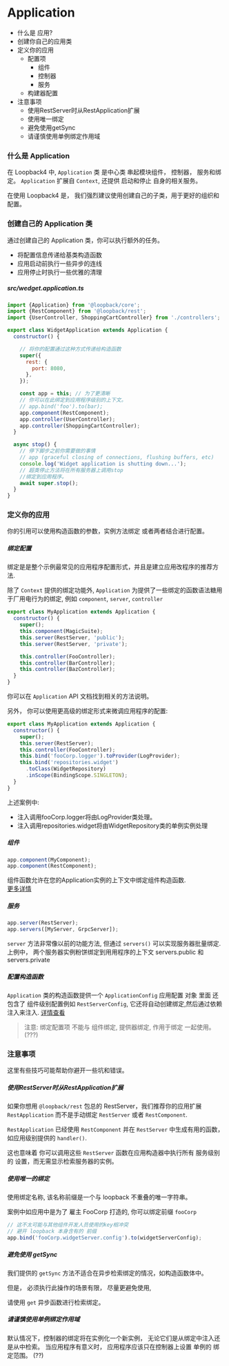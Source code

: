 # Application

- 什么是 应用?
- 创建你自己的应用类
- 定义你的应用
  - 配置项
    - 组件
    - 控制器
    - 服务
  - 构建器配置
- 注意事项
  -  使用RestServer时从RestApplication扩展
  - 使用唯一绑定
  - 避免使用getSync
  - 请谨慎使用单例绑定作用域

### 什么是 Application

在 Loopback4 中, `Application` 类 是中心类 串起模块组件， 控制器， 服务和绑定。
`Application` 扩展自 `Context`, 还提供 启动和停止 自身的相关服务。

在使用 Loopback4 是， 我们强烈建议使用创建自己的子类，用于更好的组织和配置。  

### 创建自己的 Application 类

通过创建自己的 Application 类，你可以执行额外的任务。

- 将配置信息传递给基类构造函数
- 应用启动前执行一些异步的连线
- 应用停止时执行一些优雅的清理

##### src/wedget.application.ts

```js
import {Application} from '@loopback/core';
import {RestComponent} from '@loopback/rest';
import {UserController, ShoppingCartController} from './controllers';

export class WidgetApplication extends Application {
  constructor() {

    // 将你的配置通过这种方式传递给构造函数
    super({
      rest: {
        port: 8080,
      },
    });

    const app = this; // 为了更清晰
    // 你可以在此绑定到应用程序级别的上下文。
    // app.bind('foo').to(bar);
    app.component(RestComponent);
    app.controller(UserController);
    app.controller(ShoppingCartController);
  }

  async stop() {
    // 停下脚步之前你需要做的事情
    // app (graceful closing of connections, flushing buffers, etc)
    console.log('Widget application is shutting down...');
    // 超类停止方法将在所有服务器上调用stop    
    //绑定到应用程序。
    await super.stop();
  }
}
```

### 定义你的应用

你的引用可以使用构造函数的参数，实例方法绑定 或者两者结合进行配置。

##### 绑定配置

绑定是是整个示例最常见的应用程序配置形式，并且是建立应用改程序的推荐方法.  

除了 `Context` 提供的绑定功能外, `Application` 为提供了一些绑定的函数语法糖用于厂用电行为的绑定, 例如 `component`, `server`, `controller`

```js
export class MyApplication extends Application {
  constructor() {
    super();
    this.component(MagicSuite);
    this.server(RestServer, 'public');
    this.server(RestServer, 'private');

    this.controller(FooController);
    this.controller(BarController);
    this.controller(BazController);
  }
}
``` 
你可以在 `Application` API 文档找到相关的方法说明。  

另外， 你可以使用更高级的绑定形式来微调应用程序的配置:

```js
export class MyApplication extends Application {
  constructor() {
    super();
    this.server(RestServer);
    this.controller(FooController);
    this.bind('fooCorp.logger').toProvider(LogProvider);
    this.bind('repositories.widget')
      .toClass(WidgetRepository)
      .inScope(BindingScope.SINGLETON);
  }
}
```

上述案例中:
  - 注入调用fooCorp.logger将由LogProvider类处理。
  - 注入调用repositories.widget将由WidgetRepository类的单例实例处理


##### 组件

```js
app.component(MyComponent);
app.component(RestComponent);
```

组件函数允许在您的Application实例的上下文中绑定组件构造函数.  
[更多详情](/Using-components/init.md)

##### 服务

```js
app.server(RestServer);
app.servers([MyServer, GrpcServer]);
```

`server` 方法非常像以前的功能方法, 但通过 `servers()` 可以实现服务器批量绑定.  
上例中， 两个服务器实例粉饼绑定到用用程序的上下文 servers.public  和 servers.private


##### 配置构造函数

`Application` 类的构造函数提供一个 `ApplicationConfig` 应用配置 对象 里面 还包含了 组件级别配置例如 `RestServerConfig`, 
它还将自动创建绑定,然后通过依赖注入来注入. [详情查看](/Concepts/Dependency-injection.md)

> 注意: 绑定配置项 不能与 组件绑定, 提供器绑定, 作用于绑定 一起使用。(???)


### 注意事项

这里有些技巧可能帮助你避开一些坑和错误。

##### 使用RestServer时从RestApplication扩展

如果你想用 `@loopback/rest` 包总的 RestServer，我们推荐你的应用扩展 `RestApplication`  而不是手动绑定 `RestServer` 或者 `RestComponent`.  

`RestApplication` 已经使用 `RestComponent` 并在 `RestServer` 中生成有用的函数， 如应用级别提供的 `handler()`.  

这也意味着 你可以调用这些 `RestServer` 函数在应用构造器中执行所有 服务级别的 设置，而无需显示检索服务器的实例。


##### 使用唯一的绑定

使用绑定名称, 该名称前缀是一个与 loopback 不重叠的唯一字符串。  

案例中如应用中是为了 雇主 FooCorp 打造的, 你可以绑定前缀 `fooCorp`

```js
// 这不太可能与其他组件开发人员使用的key相冲突
// 避开 loopback 本身含有的 前缀
app.bind('fooCorp.widgetServer.config').to(widgetServerConfig);
```

##### 避免使用 getSync

我们提供的 `getSync` 方法不适合在异步检索绑定的情况，如构造函数体中。

但是， 必须执行此操作的场景有限， 尽量更避免使用, 

请使用 `get` 异步函数进行检索绑定。  

##### 请谨慎使用单例绑定作用域


默认情况下，控制器的绑定将在实例化一个新实例，
无论它们是从绑定中注入还是从中检索。
当应用程序有意义时，
应用程序应该只在控制器上设置 单例的 绑定范围。 (??)


